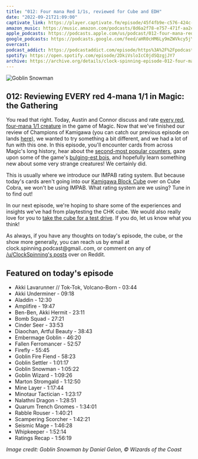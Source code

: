 ```yaml
---
title: "012: Four mana Red 1/1s, reviewed for Cube and EDH"
date: "2022-09-21T21:09:00"
captivate_link: https://player.captivate.fm/episode/45f4fb9e-c576-424c-acc1-f1690611f482
amazon_music: https://music.amazon.com/podcasts/8d6a2f78-e757-471f-aa2c-47afe84c72db/episodes/b98671e2-d11f-43e9-8478-3af1083dee23/clock-spinning%E2%80%94magic-the-gathering-history-012-four-mana-red-1-1s
apple_podcasts: https://podcasts.apple.com/us/podcast/012-four-mana-red-1-1s/id1611106302?i=1000580267470
google_podcasts: https://podcasts.google.com/feed/aHR0cHM6Ly9mZWVkcy5jYXB0aXZhdGUuZm0vY2xvY2stc3Bpbm5pbmcv/episode/NDVmNGZiOWUtYzU3Ni00MjRjLWFjYzEtZjE2OTA2MTFmNDgy
overcast: 
podcast_addict: https://podcastaddict.com/episode/https%3A%2F%2Fpodcasts.captivate.fm%2Fmedia%2Fb94a7fed-feec-48c4-8223-6bac68f7c6f8%2FClock-20Spinning-20Episode-20012-20-20Four-20Mana-20Red-201-1s-converted.mp3&podcastId=3861161
spotify: https://open.spotify.com/episode/2DkiVsloIcC0jdSQzgjJY7
archive: https://archive.org/details/clock-spinning-episode-012-four-mana-red-1-1s
---
```


![Goblin Snowman](./tsb-64-goblin-snowman)

## 012: Reviewing EVERY red 4-mana 1/1 in Magic: the Gathering

You read that right. Today, Austin and Connor discuss and rate [every red, four-mana 1/1 creature](https://scryfall.com/search?q=mv%3D4+t%3Dcreature+c%3Dr+pow%3D1+tou%3D1+-border%3Asilver+is%3Afirstprinting) in the game of Magic. Now that we've finished our review of Champions of Kamigawa (you can catch our previous episode on lands [here](https://clockspinning.com/episode-11-lands-review/)), we wanted to try something a bit different, and we had a lot of fun with this one. In this episode, you'll encounter cards from across Magic's long history, hear about the [second-most popular counters](https://twitter.com/maro254/status/780387010863177728), gaze upon some of the game's [bulging-est bois](https://scryfall.com/card/ody/228/whipkeeper), and hopefully learn something new about some very strange creatures! We certainly did.

This is usually where we introduce our IMPAB rating system. But because today's cards aren't going into our [Kamigawa Block Cube](https://cubecobra.com/cube/overview/clock-spinning-chk) over on Cube Cobra, we won't be using IMPAB. What rating system are we using? Tune in to find out!

In our next episode, we're hoping to share some of the experiences and insights we've had from playtesting the CHK cube. We would also really love for you to [take the cube for a test drive](https://cubecobra.com/cube/playtest/clock-spinning-chk). If you do, let us know what you think!

As always, if you have any thoughts on today's episode, the cube, or the show more generally, you can reach us by email at clock.spinning.podcast@gmail..com, or comment on any of [/u/ClockSpinning's posts](https://www.reddit.com/user/ClockSpinning) over on Reddit.

## Featured on today's episode

* Akki Lavarunner // Tok-Tok, Volcano-Born - 03:44
* Akki Underminer - 09:18
* Aladdin - 12:30
* Amplifire - 19:47
* Ben-Ben, Akki Hermit - 23:11
* Bomb Squad - 27:21
* Cinder Seer - 33:53
* Diaochan, Artful Beauty - 38:43
* Embermage Goblin - 46:20
* Fallen Ferromancer - 52:57
* Firefly - 55:45
* Goblin Fire Fiend - 58:23
* Goblin Settler - 1:01:17
* Goblin Snowman - 1:05:22
* Goblin Wizard - 1:09:26
* Marton Stromgald - 1:12:50
* Mine Layer - 1:17:44
* Minotaur Tactician - 1:23:17
* Nalathni Dragon - 1:28:51
* Quarum Trench Gnomes - 1:34:01
* Rabble Rouser - 1:40:21
* Scampering Scorcher - 1:42:21
* Seismic Mage - 1:46:28
* Whipkeeper - 1:52:14
* Ratings Recap - 1:56:19

_Image credit: Goblin Snowman by Daniel Gelon, © Wizards of the Coast_
